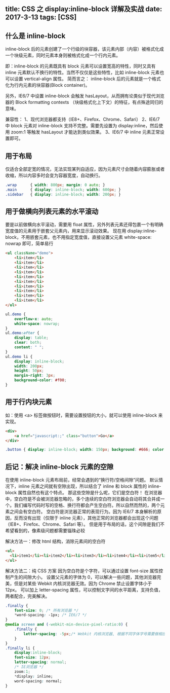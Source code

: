 title: CSS 之 display:inline-block 详解及实战
date: 2017-3-13
tags: [CSS]
---

## 什么是 inline-block

inline-block 后的元素创建了一个行级的块容器，该元素内部（内容）被格式化成一个块级元素，同时元素本身则被格式化成一个行内元素。

即：inline-block 的元素既具有 block 元素可以设置宽高的特性，同时又具有 inline 元素默认不换行的特性。当然不仅仅是这些特性，比如 inline-block 元素也可以设置 vertical-align 属性。
简而言之：
inline-block 后的元素就是一个格式化为行内元素的块容器(Block container)。

另外，IE6/7 中设置 inline-block 会触发 hasLayout，从而拥有论类似于现代浏览器的 Block formatting contexts （块级格式化上下文）的特征，有点殊途同归的意味。

兼容性：
1、现代浏览器都支持（IE8+、Firefox、Chrome、Safari）
2、IE6/7 中 block 元素对 inline-block 支持不完整。需要先设置为 display:inline，然后使用 zoom:1 等触发 hasLayout 才能达到类似效果。
3、IE6/7 中 inline 元素正常设置即可。


## 用于布局
仅适合全部定宽的情况，无法实现某列自适应，因为元素尺寸会随着内容膨胀或者收缩，所以内容多时会变为容器宽度，自动换行。

```css
.wrap      { width: 800px; margin: 0 auto; }
.main      { display: inline-block; width: 600px; }
.sidebar   { display: inline-block; width: 200px; }
```

## 用于做横向列表元素的水平滚动
要是以前做横向水平滚动，需要用 float 属性，另外列表元素还得包裹一个有明确宽度值的元素用于嵌套父元素内，用来显示滚动效果。
现在用 display:inline-block，不用嵌套元素，也不用指定宽度值，直接设置父元素 white-space: nowrap 即可，简单易行

```html
<ul className="demo">
    <li>item</li>
    <li>item</li>
    <li>item</li>
    <li>item</li>
    <li>item</li>
    <li>item</li>
    <li>item</li>
    <li>item</li>
    <li>item</li>
    <li>item</li>
</ul>
```
```css
ul.demo {
    overflow-x: auto;
    white-space: nowrap;
}
ul.demo:after {
    display: table;
    clear: both;
    content: " ";
}
ul.demo li {
    display: inline-block;
    width: 200px;
    height: 50px;
    margin-right: 3px;
    background-color: #f00;
}
```

## 用于行内块元素
如：使用  &lt;a> 标签做按钮时，需要设置按钮的大小，就可以使用 inline-block 来实现。
```html
<div>
    <a href="javascript:;" class="button">Go</a>
</div>
```
```css
.button { display: inline-block; width: 150px; background: #666; color: #fff; text-align: center; line-height: 45px; }
```

## 后记：解决 inline-block 元素的空隙

在使用 inline-block 元素布局前，经常会遇到的“换行符/空格间隙”问题。
默认情况下，inline 元素之间就有空隙出现，所以结合了 inline 和 block 属性的 inline-block 属性自然也有这个特点。
那这些空隙是什么呢，它们是空白符！
在浏览器中，空白符是不会被浏览器忽略的，多个连续的空白符浏览器会自动将其合并成一个。我们编写代码时写的空格、换行符都会产生空白符。所以自然而然的，两个元素之间会有空白符。
空白符是浏览器正常的表现行为。因为 IE6/7 本身解析的原因，反而没有出现（仅限于 inline 元素），其他正常的浏览器都会出现这个问题（IE8+、Firefox、Chrome、Safari 等）。
但是用于布局的话，这个间隙是我们不希望看到的，像素级问题都需要锱珠必较

解决方法一：修改 html 结构，消除元素间的空白符
```html
<ul>
  <li>item1</li><li>item2</li><li>item3</li><li>item4</li><li>item5</li>  
</ul>
```

解决方法二：纯 CSS 方案
因为空白符是个字符，可以通过设置 font-size 属性控制产生的间隙大小。
设置父元素的字体为 0，可以解决一些问题，其他浏览器完美，但是对某些 Webkit 内核浏览器无效。因为 Chrome 禁止设置字体小于 12px。
可以加上 letter-spacing 属性，可以控制文字间的水平距离，支持负值，两者配合，完美解决。

```css
.finally {
	font-size: 0; /* 所有浏览器 */
    *word-spacing: -1px; /* IE6/7 */
}
@media screen and (-webkit-min-device-pixel-ratio:0) {
    .finally {
        letter-spacing: -5px;/* Webkit 内核浏览器, 根据不同字体字号需要做相应调整 */
    }
}
.finally li {
	display:inline-block;
	font-size: 12px;
	letter-spacing: normal;
	/* IE浏览器 */
	zoom:1;
	*display: inline;
	word-spacing: normal;
}
```
